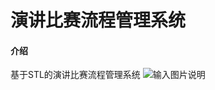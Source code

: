 # 演讲比赛流程管理系统

#### 介绍
基于STL的演讲比赛流程管理系统
![输入图片说明](https://foruda.gitee.com/images/1725930988658997777/8e225359_13095184.png "屏幕截图")
